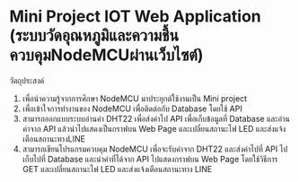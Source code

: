 # Mini Project IOT Web Application (ระบบวัดอุณหภูมิและความชื้นควบคุมNodeMCUผ่านเว็บไซต์)

วัตถุประสงค์
1.	เพื่อนำความรู้จากการศึกษา NodeMCU มาประยุกต์ใช้งานเป็น Mini project
2.	เพื่อเข้าใจการทำงานของ NodeMCU เพื่อติดต่อกับ Database โดยใช้ API
3.	สามารถออกแบบระบบอ่านค่า DHT22 เพื่อส่งค่าไป API เพื่อเก็บข้อมูลที่ Database และอ่านค่าจาก API แล้วนำไปแสดงเป็นกราฟบน Web Page และเปลี่ยนสถานะไฟ LED และส่งแจ้งเตือนสถานะทางLINE
4.	สามารถเขียนโปรแกรมควบคุม NodeMCU เพื่อจะรับค่าจาก DHT22 และส่งค่าไปที่ API ไปเก็บไปที่ Database และนำค่าที่ได้จาก API ไปแสดงกราฟบน Web Page โดยใช้วิธีการ GET และเปลี่ยนสถานะไฟ LED และส่งแจ้งเตือนสถานะทาง LINE

